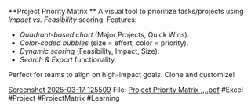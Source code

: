 **Project Priority Matrix  **
A visual tool to prioritize tasks/projects using *Impact vs. Feasibility* scoring.
Features:  
- *Quadrant-based chart* (Major Projects, Quick Wins).  
- *Color-coded bubbles* (size = effort, color = priority).  
- *Dynamic scoring* (Feasibility, Impact, Size).  
- *Search & Export* functionality.  

Perfect for teams to align on high-impact goals. Clone and customize!  

[Screenshot 2025-03-17 125509](https://github.com/user-attachments/assets/ab8d48e8-3ad0-4d6f-9f5e-29d16987f909)
File:
[Project Priority  Matrix ,,,.pdf](https://github.com/user-attachments/files/19286048/Project.Priority.Matrix.pdf)
#Excel #Project #ProjectMatrix #Learning
